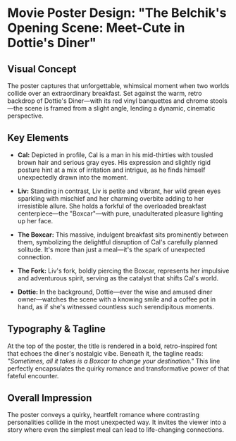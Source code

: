# Movie Poster Design: "The Belchik's Opening Scene: Meet-Cute in Dottie's Diner"

## Visual Concept
The poster captures that unforgettable, whimsical moment when two worlds collide over an extraordinary breakfast. Set against the warm, retro backdrop of Dottie's Diner—with its red vinyl banquettes and chrome stools—the scene is framed from a slight angle, lending a dynamic, cinematic perspective.

## Key Elements

* **Cal:** Depicted in profile, Cal is a man in his mid-thirties with tousled brown hair and serious gray eyes. His expression and slightly rigid posture hint at a mix of irritation and intrigue, as he finds himself unexpectedly drawn into the moment.

* **Liv:** Standing in contrast, Liv is petite and vibrant, her wild green eyes sparkling with mischief and her charming overbite adding to her irresistible allure. She holds a forkful of the overloaded breakfast centerpiece—the "Boxcar"—with pure, unadulterated pleasure lighting up her face.

* **The Boxcar:** This massive, indulgent breakfast sits prominently between them, symbolizing the delightful disruption of Cal's carefully planned solitude. It's more than just a meal—it's the spark of unexpected connection.

* **The Fork:** Liv's fork, boldly piercing the Boxcar, represents her impulsive and adventurous spirit, serving as the catalyst that shifts Cal's world.

* **Dottie:** In the background, Dottie—ever the wise and amused diner owner—watches the scene with a knowing smile and a coffee pot in hand, as if she's witnessed countless such serendipitous moments.

## Typography & Tagline
At the top of the poster, the title is rendered in a bold, retro-inspired font that echoes the diner's nostalgic vibe. Beneath it, the tagline reads: *"Sometimes, all it takes is a Boxcar to change your destination."* This line perfectly encapsulates the quirky romance and transformative power of that fateful encounter.

## Overall Impression
The poster conveys a quirky, heartfelt romance where contrasting personalities collide in the most unexpected way. It invites the viewer into a story where even the simplest meal can lead to life-changing connections.